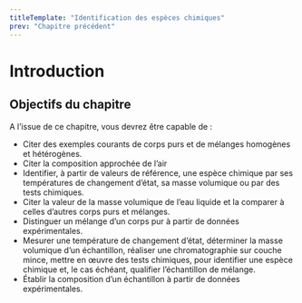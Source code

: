 ```yaml
---
titleTemplate: "Identification des espèces chimiques"
prev: "Chapitre précédent"
---
```


# Introduction

## Objectifs du chapitre

A l’issue de ce chapitre, vous devrez être capable de :

- Citer des exemples courants de corps purs et de mélanges homogènes et hétérogènes.
- Citer la composition approchée de l’air
- Identifier, à partir de valeurs de référence, une espèce chimique par ses températures de changement d’état, sa masse volumique ou par des tests chimiques.
- Citer la valeur de la masse volumique de l’eau liquide et la comparer à celles d’autres corps purs et mélanges.
- Distinguer un mélange d’un corps pur à partir de données expérimentales.
- Mesurer une température de changement d’état, déterminer la masse volumique d’un échantillon, réaliser une chromatographie sur couche mince, mettre en œuvre des tests chimiques, pour identifier une espèce chimique et, le cas échéant, qualifier l’échantillon de mélange.
- Établir la composition d’un échantillon à partir de données expérimentales.
